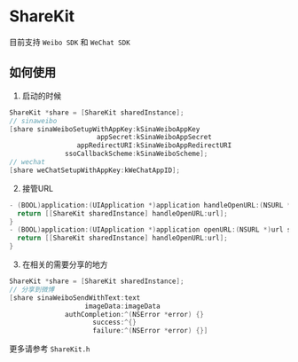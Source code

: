 # ShareKit
目前支持 `Weibo SDK` 和 `WeChat SDK`

## 如何使用

1. 启动的时候
```objective-c 
ShareKit *share = [ShareKit sharedInstance];
// sinaweibo
[share sinaWeiboSetupWithAppKey:kSinaWeiboAppKey
                      appSecret:kSinaWeiboAppSecret
                 appRedirectURI:kSinaWeiboAppRedirectURI
              ssoCallbackScheme:kSinaWeiboScheme];
// wechat 
[share weChatSetupWithAppKey:kWeChatAppID];
```

2. 接管URL
```objective-c 
- (BOOL)application:(UIApplication *)application handleOpenURL:(NSURL *)url {
  return [[ShareKit sharedInstance] handleOpenURL:url];
}
- (BOOL)application:(UIApplication *)application openURL:(NSURL *)url sourceApplication:(NSString *)sourceApplication annotation:(id)annotation {
  return [[ShareKit sharedInstance] handleOpenURL:url];
}
```

3. 在相关的需要分享的地方
```objective-c 
ShareKit *share = [ShareKit sharedInstance];
// 分享到微博
[share sinaWeiboSendWithText:text
                   imageData:imageData
              authCompletion:^(NSError *error) {}
                     success:^{}
                     failure:^(NSError *error) {}]
```

更多请参考 `ShareKit.h`

